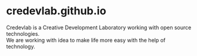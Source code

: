 # credevlab.github.io
Credevlab is a Creative Development Laboratory working with open source technologies.  
We are working with idea to make life more easy with the help of technology.
